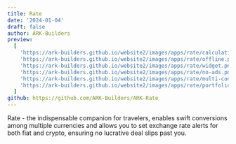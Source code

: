 ```yaml
---
title: Rate
date: '2024-01-04'
draft: false
author: ARK-Builders
preview:
  [
    'https://ark-builders.github.io/website2/images/apps/rate/calculation-app.png',
    'https://ark-builders.github.io/website2/images/apps/rate/offline.png',
    'https://ark-builders.github.io/website2/images/apps/rate/widget.png'
    'https://ark-builders.github.io/website2/images/apps/rate/no-ads.png',
    'https://ark-builders.github.io/website2/images/apps/rate/multi-convert.png',
    'https://ark-builders.github.io/website2/images/apps/rate/portfolios.png',
  ]
github: https://github.com/ARK-Builders/ARK-Rate
---
```


Rate - the indispensable companion for travelers, enables swift conversions among multiple currencies and allows you to set exchange rate alerts for both fiat and crypto, ensuring no lucrative deal slips past you.
